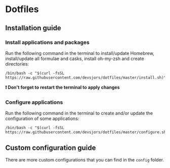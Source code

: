 # Dotfiles

## Installation guide
### Install applications and packages
Run the following command in the terminal to install/update Homebrew, install/update all formulae and casks, install oh-my-zsh and create directories:
```
/bin/bash -c "$(curl -fsSL https://raw.githubusercontent.com/devsjors/dotfiles/master/install.sh)"
```
**:exclamation: Don't forget to restart the terminal to apply changes**

### Configure applications
Run the following command in the terminal to create and/or update the configuration of some applications:
```
/bin/bash -c "$(curl -fsSL https://raw.githubusercontent.com/devsjors/dotfiles/master/configure.sh)"
```

## Custom configuration guide
There are more custom configurations that you can find in the `config` folder.

